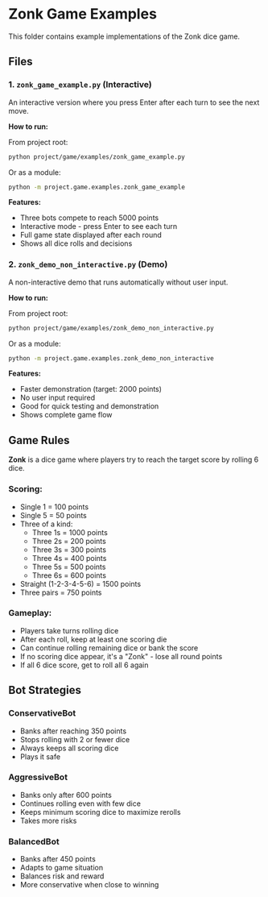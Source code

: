 # Zonk Game Examples

This folder contains example implementations of the Zonk dice game.

## Files

### 1. `zonk_game_example.py` (Interactive)
An interactive version where you press Enter after each turn to see the next move.

**How to run:**

From project root:
```bash
python project/game/examples/zonk_game_example.py
```

Or as a module:
```bash
python -m project.game.examples.zonk_game_example
```

**Features:**
- Three bots compete to reach 5000 points
- Interactive mode - press Enter to see each turn
- Full game state displayed after each round
- Shows all dice rolls and decisions

### 2. `zonk_demo_non_interactive.py` (Demo)
A non-interactive demo that runs automatically without user input.

**How to run:**

From project root:
```bash
python project/game/examples/zonk_demo_non_interactive.py
```

Or as a module:
```bash
python -m project.game.examples.zonk_demo_non_interactive
```

**Features:**
- Faster demonstration (target: 2000 points)
- No user input required
- Good for quick testing and demonstration
- Shows complete game flow

## Game Rules

**Zonk** is a dice game where players try to reach the target score by rolling 6 dice.

### Scoring:
- Single 1 = 100 points
- Single 5 = 50 points
- Three of a kind:
  - Three 1s = 1000 points
  - Three 2s = 200 points
  - Three 3s = 300 points
  - Three 4s = 400 points
  - Three 5s = 500 points
  - Three 6s = 600 points
- Straight (1-2-3-4-5-6) = 1500 points
- Three pairs = 750 points

### Gameplay:
- Players take turns rolling dice
- After each roll, keep at least one scoring die
- Can continue rolling remaining dice or bank the score
- If no scoring dice appear, it's a "Zonk" - lose all round points
- If all 6 dice score, get to roll all 6 again

## Bot Strategies

### ConservativeBot
- Banks after reaching 350 points
- Stops rolling with 2 or fewer dice
- Always keeps all scoring dice
- Plays it safe

### AggressiveBot
- Banks only after 600 points
- Continues rolling even with few dice
- Keeps minimum scoring dice to maximize rerolls
- Takes more risks

### BalancedBot
- Banks after 450 points
- Adapts to game situation
- Balances risk and reward
- More conservative when close to winning
